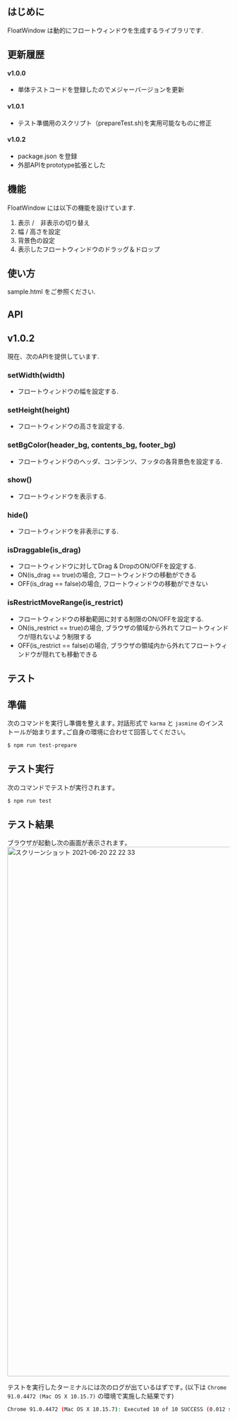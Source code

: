 はじめに
-------------------------------------------------------------
FloatWindow は動的にフロートウィンドウを生成するライブラリです.

更新履歴
-------------------------------------------------------------
#### v1.0.0
* 単体テストコードを登録したのでメジャーバージョンを更新

#### v1.0.1
* テスト準備用のスクリプト（prepareTest.sh)を実用可能なものに修正

#### v1.0.2
* package.json を登録
* 外部APIをprototype拡張とした

機能
-------------------------------------------------------------
FloatWindow には以下の機能を設けています.

1. 表示 /　非表示の切り替え
2. 幅 / 高さを設定
3. 背景色の設定
4. 表示したフロートウィンドウのドラッグ＆ドロップ

使い方
-------------------------------------------------------------
sample.html をご参照ください.

API
-------------------------------------------------------------
## v1.0.2
現在、次のAPIを提供しています.

### setWidth(width)
* フロートウィンドウの幅を設定する.

### setHeight(height)
* フロートウィンドウの高さを設定する.

### setBgColor(header_bg, contents_bg, footer_bg)
* フロートウィンドウのヘッダ、コンテンツ、フッタの各背景色を設定する.

### show()
* フロートウィンドウを表示する.

### hide()
* フロートウィンドウを非表示にする.

### isDraggable(is_drag)
* フロートウィンドウに対してDrag & DropのON/OFFを設定する.
 * ON(is_drag == true)の場合, フロートウィンドウの移動ができる
 * OFF(is_drag == false)の場合, フロートウィンドウの移動ができない

### isRestrictMoveRange(is_restrict)
* フロートウィンドウの移動範囲に対する制限のON/OFFを設定する.
 * ON(is_restrict == true)の場合, ブラウザの領域から外れてフロートウィンドウが隠れないよう制限する
 * OFF(is_restrict == false)の場合, ブラウザの領域内から外れてフロートウィンドウが隠れても移動できる

テスト
-------------------------------------------------------------
## 準備
次のコマンドを実行し準備を整えます｡
対話形式で `karma` と `jasmine` のインストールが始まります｡ご自身の環境に合わせて回答してください｡

```bash
$ npm run test-prepare
```

## テスト実行
次のコマンドでテストが実行されます｡

```bash
$ npm run test
```

## テスト結果
ブラウザが起動し次の画面が表示されます｡
<img width="1200" alt="スクリーンショット 2021-06-20 22 22 33" src="https://user-images.githubusercontent.com/3907225/122675965-d899be80-d216-11eb-85d1-4033a21cddf8.png">

テストを実行したターミナルには次のログが出ているはずです｡
(以下は `Chrome 91.0.4472 (Mac OS X 10.15.7)` の環境で実施した結果です)

```bash
Chrome 91.0.4472 (Mac OS X 10.15.7): Executed 10 of 10 SUCCESS (0.012 secs / 0.016 secs)
```
